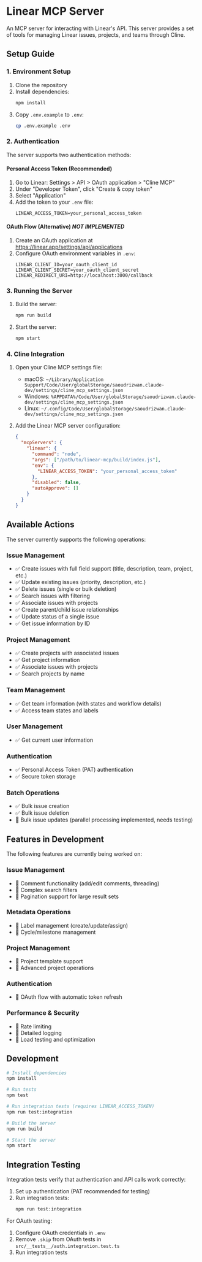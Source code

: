 # Linear MCP Server

An MCP server for interacting with Linear's API. This server provides a set of tools for managing Linear issues, projects, and teams through Cline.

## Setup Guide

### 1. Environment Setup

1. Clone the repository
2. Install dependencies:
   ```bash
   npm install
   ```
3. Copy `.env.example` to `.env`:
   ```bash
   cp .env.example .env
   ```

### 2. Authentication

The server supports two authentication methods:

#### Personal Access Token (Recommended)

1. Go to Linear: Settings > API > OAuth application > "Cline MCP"
2. Under "Developer Token", click "Create & copy token"
3. Select "Application"
3. Add the token to your `.env` file:
   ```
   LINEAR_ACCESS_TOKEN=your_personal_access_token
   ```

#### OAuth Flow (Alternative) ***NOT IMPLEMENTED***

1. Create an OAuth application at https://linear.app/settings/api/applications
2. Configure OAuth environment variables in `.env`:
   ```
   LINEAR_CLIENT_ID=your_oauth_client_id
   LINEAR_CLIENT_SECRET=your_oauth_client_secret
   LINEAR_REDIRECT_URI=http://localhost:3000/callback
   ```

### 3. Running the Server

1. Build the server:
   ```bash
   npm run build
   ```
2. Start the server:
   ```bash
   npm start
   ```

### 4. Cline Integration

1. Open your Cline MCP settings file:
   - macOS: `~/Library/Application Support/Code/User/globalStorage/saoudrizwan.claude-dev/settings/cline_mcp_settings.json`
   - Windows: `%APPDATA%/Code/User/globalStorage/saoudrizwan.claude-dev/settings/cline_mcp_settings.json`
   - Linux: `~/.config/Code/User/globalStorage/saoudrizwan.claude-dev/settings/cline_mcp_settings.json`

2. Add the Linear MCP server configuration:
   ```json
   {
     "mcpServers": {
       "linear": {
         "command": "node",
         "args": ["/path/to/linear-mcp/build/index.js"],
         "env": {
           "LINEAR_ACCESS_TOKEN": "your_personal_access_token"
         },
         "disabled": false,
         "autoApprove": []
       }
     }
   }
   ```

## Available Actions

The server currently supports the following operations:

### Issue Management
- ✅ Create issues with full field support (title, description, team, project, etc.)
- ✅ Update existing issues (priority, description, etc.)
- ✅ Delete issues (single or bulk deletion)
- ✅ Search issues with filtering
- ✅ Associate issues with projects
- ✅ Create parent/child issue relationships
- ✅ Update status of a single issue
- ✅ Get issue information by ID

### Project Management
- ✅ Create projects with associated issues
- ✅ Get project information
- ✅ Associate issues with projects
- ✅ Search projects by name

### Team Management
- ✅ Get team information (with states and workflow details)
- ✅ Access team states and labels

### User Management
- ✅ Get current user information

### Authentication
- ✅ Personal Access Token (PAT) authentication
- ✅ Secure token storage

### Batch Operations
- ✅ Bulk issue creation
- ✅ Bulk issue deletion
- 🚧 Bulk issue updates (parallel processing implemented, needs testing)

## Features in Development

The following features are currently being worked on:

### Issue Management
- 🚧 Comment functionality (add/edit comments, threading)
- 🚧 Complex search filters
- 🚧 Pagination support for large result sets

### Metadata Operations
- 🚧 Label management (create/update/assign)
- 🚧 Cycle/milestone management

### Project Management
- 🚧 Project template support
- 🚧 Advanced project operations

### Authentication
- 🚧 OAuth flow with automatic token refresh

### Performance & Security
- 🚧 Rate limiting
- 🚧 Detailed logging
- 🚧 Load testing and optimization

## Development

```bash
# Install dependencies
npm install

# Run tests
npm test

# Run integration tests (requires LINEAR_ACCESS_TOKEN)
npm run test:integration

# Build the server
npm run build

# Start the server
npm start
```

## Integration Testing

Integration tests verify that authentication and API calls work correctly:

1. Set up authentication (PAT recommended for testing)
2. Run integration tests:
   ```bash
   npm run test:integration
   ```

For OAuth testing:
1. Configure OAuth credentials in `.env`
2. Remove `.skip` from OAuth tests in `src/__tests__/auth.integration.test.ts`
3. Run integration tests
